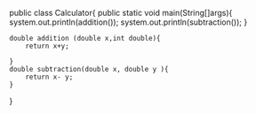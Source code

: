 public class Calculator{
    public static void main(String[]args){
        system.out.println(addition());
        system.out.println(subtraction());
    }

    double addition (double x,int double){
        return x+y;

    }
    double subtraction(double x, double y ){
        return x- y;
    }



}